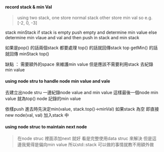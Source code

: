 #### record stack & min Val

> using two stack, one store normal stack other store min val
> so 
e.g. [-2, 0, -3]

stack minStack
if stack is empty push empty and determine min value
else 
    determine min vlaue and val
    and then push in stack and min stack

如果是pop() 的話兩個stack 都要處理
top() 的話就回傳stack top
getMin() 的話就回傳 minStack top()

缺點 ： 需要額外的space 來維護min value
但是應該不需要利用stack 去紀錄min value

#### using node stru to handle node min value and vale

去建立出node stru 一邊紀錄node value and min value
這樣最後一個node min value 就為top() node 記錄的min value

依樣push 進去時先決定min(value, stack.top()->minVal)
如果stack 為空 即直接new node(val, val) 加入stack 中

#### using node struc to maintain next node
> 在node struc 裡面添加next 就好
看是完整使用data struc 來解決
但是這邊我覺得是偏向min value 所以std::stack 可以做的事情就教不用額外做

